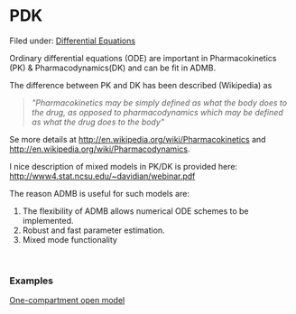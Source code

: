 #  PDK

Filed under: [Differential Equations][2]

Ordinary differential equations (ODE) are important in Pharmacokinetics (PK) & Pharmacodynamics(DK) and can be fit in ADMB.

The difference between PK and DK has been described (Wikipedia) as

> _"Pharmacokinetics may be simply defined as what the body does to the drug, as opposed to pharmacodynamics which may be defined as what the drug does to the body"_

Se more details at http://en.wikipedia.org/wiki/Pharmacokinetics and http://en.wikipedia.org/wiki/Pharmacodynamics.

 

I nice description of mixed models in PK/DK is provided here: http://www4.stat.ncsu.edu/~davidian/webinar.pdf


The reason ADMB is useful for such models are:

1. The flexibility of ADMB allows numerical ODE schemes to be implemented.
2. Robust and fast parameter estimation.
3. Mixed mode functionality

 

### Examples
[One-compartment open model][1]

[1]: ./one-compartment-open-model/
[2]: ./../
